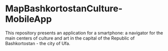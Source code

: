 # MapBashkortostanCulture-MobileApp
This repository presents an application for a smartphone: a navigator for the main centers of culture and art in the capital of the Republic of Bashkortostan - the city of Ufa.
